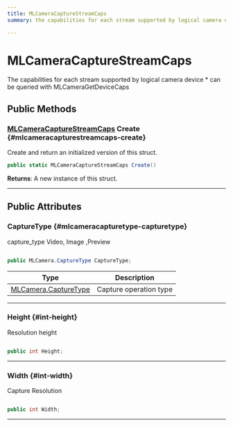 ```yaml
---
title: MLCameraCaptureStreamCaps
summary: the capabilities for each stream supported by logical camera device  can be queried with mlcameragetdevicecaps 

---
```


# MLCameraCaptureStreamCaps




The capabilities for each stream supported by logical camera device &#42; can be queried with MLCameraGetDeviceCaps   





## Public Methods

### [MLCameraCaptureStreamCaps](/versioned_docs/version-22-May-2023/unity-api/api/UnityEngine.XR.MagicLeap/MLCameraBase/NativeBindings/UnityEngine.XR.MagicLeap.MLCameraBase.NativeBindings.MLCameraCaptureStreamCaps.md) Create {#mlcameracapturestreamcaps-create}

Create and return an initialized version of this struct. 

```csharp
public static MLCameraCaptureStreamCaps Create()
```






**Returns**: A new instance of this struct.



-----------

## Public Attributes

### CaptureType {#mlcameracapturetype-capturetype}

capture&#95;type Video, Image ,Preview 

```csharp

public MLCamera.CaptureType CaptureType;

```

| Type | Description  | 
|--|--|
| [MLCamera.CaptureType](/versioned_docs/version-22-May-2023/unity-api/api/UnityEngine.XR.MagicLeap/MLCameraBase/UnityEngine.XR.MagicLeap.MLCameraBase.md#enums-capturetype) | Capture operation type  |





-----------

### Height {#int-height}

Resolution height 

```csharp

public int Height;

```






-----------

### Width {#int-width}

Capture Resolution 

```csharp

public int Width;

```






-----------


